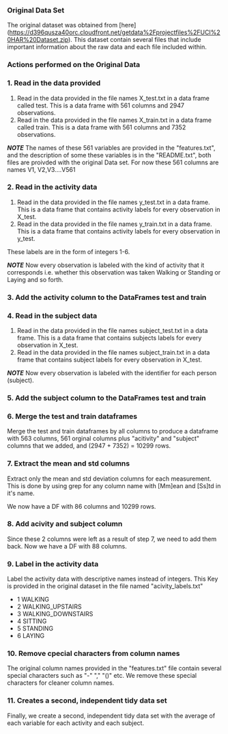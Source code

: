 
### Original Data Set
The original dataset was obtained from [here] (https://d396qusza40orc.cloudfront.net/getdata%2Fprojectfiles%2FUCI%20HAR%20Dataset.zip). This dataset contain several files that include important information about the raw data and each file included within.
### Actions performed on the Original Data
### 1. Read in the data provided 
 1. Read in the data provided in the file names X_test.txt in a data frame called test. This is a data frame with 561 columns and 2947 observations.
 2. Read in the data provided in the file names X_train.txt in a data frame called train. This is a data frame with 561 columns and 7352 observations.

***NOTE*** The names of these 561 variables are provided in the "features.txt", and the description of some these variables is in the "README.txt",
both files are proivded with the original Data set. For now these 561 columns are names V1, V2,V3....V561

### 2. Read in the activity data
 1. Read in the data provided in the file names y_test.txt in a data frame. This is a data frame that contains activity labels for every observation in X_test.
 2. Read in the data provided in the file names y_train.txt in a data frame. This is a data frame that contains activity labels for every observation in y_test.
 
 These labels are in the form of integers 1-6.

***NOTE*** Now every observation is labeled with the kind of activity that it corresponds i.e. whether this observation was taken Walking or Standing or Laying and so forth.

### 3. Add the activity column to the DataFrames test and train

### 4. Read in the subject data
 1. Read in the data provided in the file names subject_test.txt in a data frame. This is a data frame that contains subjects labels for every observation in X_test.
 2. Read in the data provided in the file names subject_train.txt in a data frame that contains subject labels for every observation in X_test.

***NOTE*** Now every observation is labeled with the identifier for each person (subject).

### 5. Add the subject column to the DataFrames test and train

### 6. Merge the test and train dataframes
Merge the test and train dataframes by all columns to produce a dataframe with 563 columns, 561 orginal columns plus "acitivity" and "subject" columns that we added, and (2947 + 7352) = 10299 rows.

### 7. Extract the mean and std columns
Extract only the mean and std deviation columns for each measurement. This is done by using grep for any column name with [Mm]ean and [Ss]td in it's name.

We now have a DF with 86 columns and 10299 rows.

### 8. Add acivity and subject column
Since these 2 columns were left as a result of step 7, we need to add them back. Now we have a DF with 88 columns.

### 9. Label in the activity data
 Label the activity data with descriptive names instead of integers. This Key is provided in the original dataset in the file named "acivity_labels.txt"
* 1 WALKING
* 2 WALKING_UPSTAIRS
* 3 WALKING_DOWNSTAIRS
* 4 SITTING
* 5 STANDING
* 6 LAYING

### 10. Remove cpecial characters from column names
The original column names provided in the "features.txt" file contain several special characters such as "-" "," "()" etc. We remove these special characters for cleaner column names.

### 11. Creates a second, independent tidy data set
Finally, we create a second, independent tidy data set with the average of each variable for each activity and each subject.
